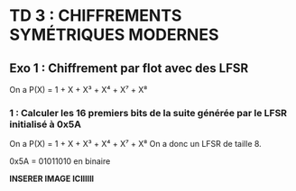 # TD 3 : CHIFFREMENTS SYMÉTRIQUES MODERNES

## Exo 1 : Chiffrement par flot avec des LFSR

On a P(X) = 1 + X + X³ + X⁴ + X⁷ + X⁸
<!--
This document contains instructions for calculating the first 16 bits of the sequence generated by a Linear Feedback Shift Register (LFSR) initialized to 0x5A. The polynomial used is P(X) = 1 + X + X³ + X⁴ + X⁷ + X⁸, indicating an LFSR of size 8.
-->
### 1 : Calculer les 16 premiers bits de la suite générée par le LFSR initialisé à 0x5A

On a P(X) = 1 + X + X³ + X⁴ + X⁷ + X⁸
On a donc un LFSR de taille 8.

0x5A = 01011010 en binaire

**INSERER IMAGE ICIIIIII**

